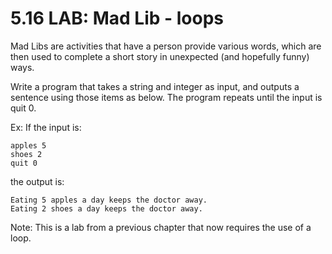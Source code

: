 # 5.16 LAB: Mad Lib - loops

Mad Libs are activities that have a person provide various words, which are then used to complete a short story in unexpected (and hopefully funny) ways.

Write a program that takes a string and integer as input, and outputs a sentence using those items as below. The program repeats until the input is quit 0.

Ex: If the input is:
```
apples 5
shoes 2
quit 0
```
the output is:
```
Eating 5 apples a day keeps the doctor away.
Eating 2 shoes a day keeps the doctor away.
```
Note: This is a lab from a previous chapter that now requires the use of a loop.